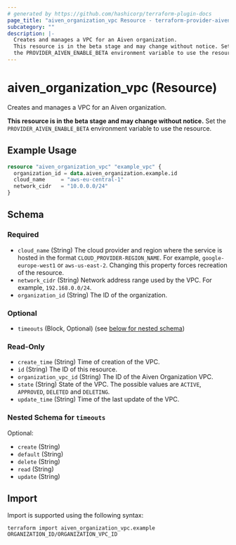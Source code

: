 ```yaml
---
# generated by https://github.com/hashicorp/terraform-plugin-docs
page_title: "aiven_organization_vpc Resource - terraform-provider-aiven"
subcategory: ""
description: |-
  Creates and manages a VPC for an Aiven organization.
  This resource is in the beta stage and may change without notice. Set
  the PROVIDER_AIVEN_ENABLE_BETA environment variable to use the resource.
---
```


# aiven_organization_vpc (Resource)

Creates and manages a VPC for an Aiven organization.

**This resource is in the beta stage and may change without notice.** Set
the `PROVIDER_AIVEN_ENABLE_BETA` environment variable to use the resource.

## Example Usage

```terraform
resource "aiven_organization_vpc" "example_vpc" {
  organization_id = data.aiven_organization.example.id
  cloud_name     = "aws-eu-central-1"
  network_cidr   = "10.0.0.0/24"
}
```

<!-- schema generated by tfplugindocs -->
## Schema

### Required

- `cloud_name` (String) The cloud provider and region where the service is hosted in the format `CLOUD_PROVIDER-REGION_NAME`. For example, `google-europe-west1` or `aws-us-east-2`. Changing this property forces recreation of the resource.
- `network_cidr` (String) Network address range used by the VPC. For example, `192.168.0.0/24`.
- `organization_id` (String) The ID of the organization.

### Optional

- `timeouts` (Block, Optional) (see [below for nested schema](#nestedblock--timeouts))

### Read-Only

- `create_time` (String) Time of creation of the VPC.
- `id` (String) The ID of this resource.
- `organization_vpc_id` (String) The ID of the Aiven Organization VPC.
- `state` (String) State of the VPC. The possible values are `ACTIVE`, `APPROVED`, `DELETED` and `DELETING`.
- `update_time` (String) Time of the last update of the VPC.

<a id="nestedblock--timeouts"></a>
### Nested Schema for `timeouts`

Optional:

- `create` (String)
- `default` (String)
- `delete` (String)
- `read` (String)
- `update` (String)

## Import

Import is supported using the following syntax:

```shell
terraform import aiven_organization_vpc.example ORGANIZATION_ID/ORGANIZATION_VPC_ID
```
